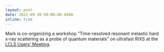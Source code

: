 ```yaml
---
layout: post
date: 2022-09-30 09:00:00-0400
inline: true
---
```


Mark is co-organizing a workshop "Time-resolved resonant inelastic hard x-ray scattering as a probe of quantum materials" on ultrafast RIXS at the [LCLS Users' Meeting](https://events.bizzabo.com/SLAC-UsersMeeting-2022/agenda).
